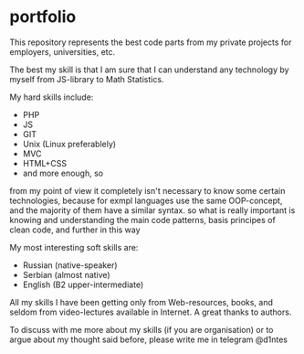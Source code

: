 # portfolio
This repository represents the best code parts from my private projects for employers, universities, etc.

The best my skill is that I am sure that I can understand any technology by myself from JS-library to Math Statistics.

My hard skills include:
  - PHP
  - JS
  - GIT
  - Unix (Linux preferablely)
  - MVC
  - HTML+CSS
  - and more enough, so

from my point of view it completely isn't necessary to know some certain technologies, because for exmpl languages use the same OOP-concept, and the majority of them have a similar syntax.
so what is really important is knowing and understanding the main code patterns, basis principes of clean code, and further in this way

My most interesting soft skills are:
  - Russian (native-speaker)
  - Serbian (almost native)
  - English (B2 upper-intermediate)

All my skills I have been getting only from Web-resources, books, and seldom from video-lectures available in Internet. A great thanks to authors.

To discuss with me more about my skills (if you are organisation) or to argue about my thought said before, please write me in telegram @d1ntes
